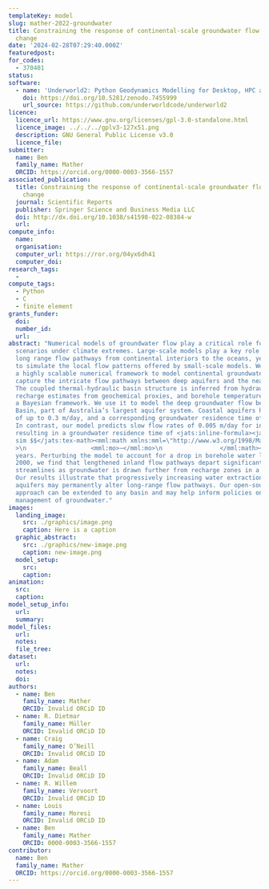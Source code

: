 ```yaml
---
templateKey: model
slug: mather-2022-groundwater
title: Constraining the response of continental-scale groundwater flow to climate
  change
date: '2024-02-28T07:29:40.000Z'
featuredpost:
for_codes:
  - 370401
status:
software:
  - name: 'Underworld2: Python Geodynamics Modelling for Desktop, HPC and Cloud'
    doi: https://doi.org/10.5281/zenodo.7455999
    url_source: https://github.com/underworldcode/underworld2
licence:
  licence_url: https://www.gnu.org/licenses/gpl-3.0-standalone.html
  licence_image: ../../../gplv3-127x51.png
  description: GNU General Public License v3.0
  licence_file:
submitter:
  name: Ben
  family_name: Mather
  ORCID: https://orcid.org/0000-0003-3566-1557
associated_publication:
  title: Constraining the response of continental-scale groundwater flow to climate
    change
  journal: Scientific Reports
  publisher: Springer Science and Business Media LLC
  doi: http://dx.doi.org/10.1038/s41598-022-08384-w
  url:
compute_info:
  name:
  organisation:
  computer_url: https://ror.org/04yx6dh41
  computer_doi:
research_tags:
  - 
compute_tags:
  - Python
  - C
  - finite element
grants_funder:
  doi:
  number_id:
  url:
abstract: "Numerical models of groundwater flow play a critical role for water management
  scenarios under climate extremes. Large-scale models play a key role in determining
  long range flow pathways from continental interiors to the oceans, yet struggle
  to simulate the local flow patterns offered by small-scale models. We have developed
  a highly scalable numerical framework to model continental groundwater flow which
  capture the intricate flow pathways between deep aquifers and the near-surface.
  The coupled thermal-hydraulic basin structure is inferred from hydraulic head measurements,
  recharge estimates from geochemical proxies, and borehole temperature data using
  a Bayesian framework. We use it to model the deep groundwater flow beneath the Sydney–Gunnedah–Bowen
  Basin, part of Australia’s largest aquifer system. Coastal aquifers have flow rates
  of up to 0.3 m/day, and a corresponding groundwater residence time of just 2,000 years.
  In contrast, our model predicts slow flow rates of 0.005 m/day for inland aquifers,
  resulting in a groundwater residence time of <jats:inline-formula><jats:alternatives><jats:tex-math>$$\\
  sim $$</jats:tex-math><mml:math xmlns:mml=\"http://www.w3.org/1998/Math/MathML\"\
  >\n                  <mml:mo>∼</mml:mo>\n                </mml:math></jats:alternatives></jats:inline-formula> 400,000
  years. Perturbing the model to account for a drop in borehole water levels since
  2000, we find that lengthened inland flow pathways depart significantly from pre-2000
  streamlines as groundwater is drawn further from recharge zones in a drying climate.
  Our results illustrate that progressively increasing water extraction from inland
  aquifers may permanently alter long-range flow pathways. Our open-source modelling
  approach can be extended to any basin and may help inform policies on the sustainable
  management of groundwater."
images:
  landing_image:
    src: ./graphics/image.png
    caption: Here is a caption
  graphic_abstract:
    src: ./graphics/new-image.png
    caption: new-image.png
  model_setup:
    src:
    caption:
animation:
  src:
  caption:
model_setup_info:
  url:
  summary:
model_files:
  url:
  notes:
  file_tree:
dataset:
  url:
  notes:
  doi:
authors:
  - name: Ben
    family_name: Mather
    ORCID: Invalid ORCiD ID
  - name: R. Dietmar
    family_name: Müller
    ORCID: Invalid ORCiD ID
  - name: Craig
    family_name: O’Neill
    ORCID: Invalid ORCiD ID
  - name: Adam
    family_name: Beall
    ORCID: Invalid ORCiD ID
  - name: R. Willem
    family_name: Vervoort
    ORCID: Invalid ORCiD ID
  - name: Louis
    family_name: Moresi
    ORCID: Invalid ORCiD ID
  - name: Ben
    family_name: Mather
    ORCID: 0000-0003-3566-1557
contributor:
  name: Ben
  family_name: Mather
  ORCID: https://orcid.org/0000-0003-3566-1557
---
```

